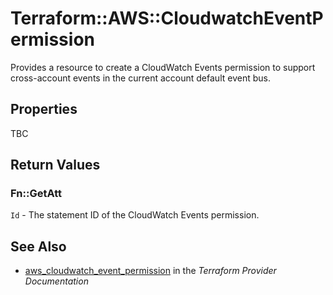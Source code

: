 # Terraform::AWS::CloudwatchEventPermission

Provides a resource to create a CloudWatch Events permission to support cross-account events in the current account default event bus.

## Properties

TBC

## Return Values

### Fn::GetAtt

`Id` - The statement ID of the CloudWatch Events permission.

## See Also

* [aws_cloudwatch_event_permission](https://www.terraform.io/docs/providers/aws/r/cloudwatch_event_permission.html) in the _Terraform Provider Documentation_